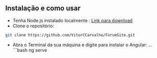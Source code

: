 ## Instalação e como usar

- Tenha Node.js instalado localmente : [Link para download](https://nodejs.org/)
- Clone o repositório:
```bash
git clone https://github.com/VitorCCarvalho/ForumSite.git
```

- Abra o Terminal da sua máquina e digite para instalar o Angular:
…```bash
  ng serve
```
